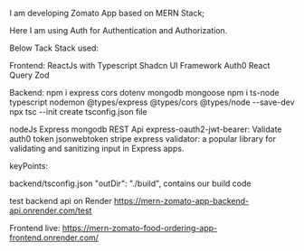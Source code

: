 I am developing Zomato App based on MERN Stack;

Here I am using Auth for Authentication and Authorization.

Below Tack Stack used:

Frontend:
ReactJs with Typescript
Shadcn UI Framework
Auth0
React Query
Zod


Backend:
npm i express cors dotenv mongodb mongoose
npm i ts-node typescript nodemon @types/express @types/cors @types/node --save-dev
npx tsc --init create tsconfig.json file

nodeJs
Express
mongodb
REST Api
express-oauth2-jwt-bearer: Validate auth0 token
jsonwebtoken
stripe
express validator: a popular library for validating and sanitizing input in Express apps.



keyPoints:

backend/tsconfig.json
"outDir": "./build", contains our build code

test backend api on Render
https://mern-zomato-app-backend-api.onrender.com/test

Frontend live:
https://mern-zomato-food-ordering-app-frontend.onrender.com/
